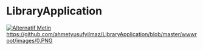 # LibraryApplication

[![Alternatif Metin](/images/0.png)](https://github.com/ahmetyusufyilmaz/LibraryApplication/blob/master/wwwroot/images/0.PNG)https://github.com/ahmetyusufyilmaz/LibraryApplication/blob/master/wwwroot/images/0.PNG

